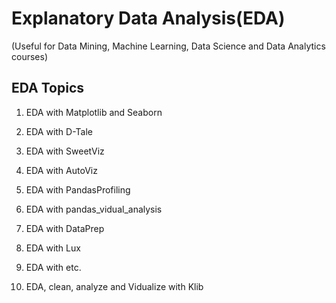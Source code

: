 # Explanatory Data Analysis(EDA)
(Useful for Data Mining, Machine Learning, Data Science and Data Analytics courses)

EDA Topics
-------------------------------------
1. EDA with Matplotlib and Seaborn

2. EDA with D-Tale

3. EDA with SweetViz

4. EDA with AutoViz

5. EDA with PandasProfiling

6. EDA with pandas_vidual_analysis

7. EDA with DataPrep

8. EDA with Lux

9. EDA with etc.

10. EDA, clean, analyze and Vidualize with Klib
